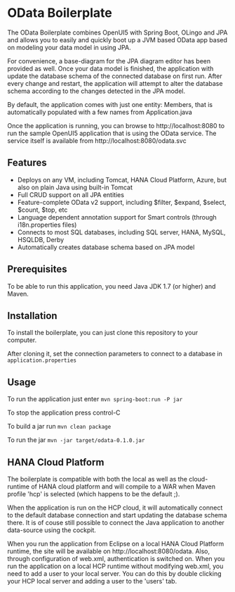 # OData Boilerplate

The OData Boilerplate combines OpenUI5 with Spring Boot, OLingo and JPA and allows you to easily and quickly boot up a JVM based OData app based on modeling your data model in using JPA.

For convenience, a base-diagram for the JPA diagram editor has been provided as well. Once your data model is finished, the application with update the database schema of the connected database on first run. After every change and restart, the application will attempt to alter the database schema according to the changes detected in the JPA model.

By default, the application comes with just one entity: Members, that is automatically populated with a few names from Application.java

Once the application is running, you can browse to http://localhost:8080 to run the sample OpenUI5 application that is using the OData service. The service itself is available from http://localhost:8080/odata.svc

## Features

- Deploys on any VM, including Tomcat, HANA Cloud Platform, Azure, but also on plain Java using built-in Tomcat
- Full CRUD support on all JPA entities
- Feature-complete OData v2 support, including $filter, $expand, $select, $count, $top, etc
- Language dependent annotation support for Smart controls (through i18n.properties files)
- Connects to most SQL databases, including SQL server, HANA, MySQL, HSQLDB, Derby
- Automatically creates database schema based on JPA model

## Prerequisites

To be able to run this application, you need Java JDK 1.7 (or higher) and Maven.

## Installation

To install the boilerplate, you can just clone this repository to your computer.

After cloning it, set the connection parameters to connect to a database in `application.properties`

## Usage

To run the application just enter `mvn spring-boot:run -P jar`

To stop the application press control-C

To build a jar run `mvn clean package`

To run the jar `mvn -jar target/odata-0.1.0.jar`

## HANA Cloud Platform

The boilerplate is compatible with both the local as well as the cloud-runtime of HANA cloud platform and will compile to a WAR when Maven profile 'hcp' is selected (which happens to be the default ;).

When the application is run on the HCP cloud, it will automatically connect to the default database connection and start updating the database schema there. It is of couse still possible to connect the Java application to another data-source using the cockpit.

When you run the application from Eclipse on a local HANA Cloud Platform runtime, the site will be available on http://localhost:8080/odata. Also, through configuration of web.xml, authentication is switched on. When you run the application on a local HCP runtime without modifying web.xml, you need to add a user to your local server. You can do this by double clicking your HCP local server and adding a user to the 'users' tab.
